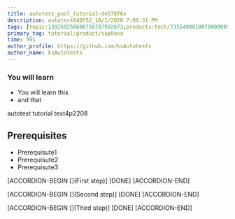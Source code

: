 ```yaml
---
title: autotest_pool_tutorial-de57878v
description: autotest040f52_10/1/2020 7:08:31 PM
tags: [topic:139269250608756787992873,products:tech/73554900100700000996,tutorial:experience/advanced]
primary_tag: tutorial:product/sapHana
time: 561
author_profile: https://github.com/ksAutotests
author_name: ksAutotests
---
```

### You will learn
- You will learn this
- and that

autotest tutorial text4p2208

## Prerequisites
- Prerequisute1
- Prerequisute2
- Prerequisute3

[ACCORDION-BEGIN [](First step)]
[DONE]
[ACCORDION-END]

[ACCORDION-BEGIN [](Second step)]
[DONE]
[ACCORDION-END]

[ACCORDION-BEGIN [](Third step)]
[DONE]
[ACCORDION-END]

